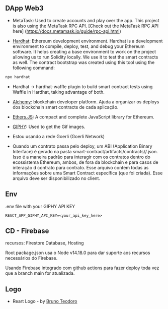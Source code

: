 ## DApp Web3

- MetaTask: Used to create accounts and play over the app. This project is also using the MetaTask RPC API. [Check out the MetaTask RPC API here] (https://docs.metamask.io/guide/rpc-api.html)

- [Hardhat](https://hardhat.org/): Ethereum development environment. Hardhat is a development environment to compile, deploy, test, and debug your Ethereum software. It helps creating a base environment to work on the project allowing us to run Solidity locally. We use it to test the smart contracts as well. The contract bootstrap was created using this tool using the following command:

```sh
npx hardhat
```

- Hardhat -> hardhat-waffle plugin to build smart contract tests using Waffle in Hardhat, taking advantage of both.

- [Alchemy](https://www.alchemy.com/): blockchain developer platform. Ajuda a organizar os deploys dos blockchain smart contracts de cada aplicação.

- [Ethers.JS](https://docs.ethers.io/v4/getting-started.html): A compact and complete JavaScript library for Ethereum.

- [GIPHY](https://developers.giphy.com/): Used to get the Gif images.

- Estou usando a rede Goerli (Goerli Network)

- Quando um contrato passa pelo deploy, um ABI (Application Binary Interface) é gerado na pasta smart-contract/artifacts/contracts/<NomeDoContrato>/<NomedoContrato>.json. Isso é a maneira padrão para interagir com os contratos dentro do ecossistema Ethereum, ambos, de fora da blockchain e para casos de interação d contrato para contrato. Esse arquivo contem todas as informações sobre uma Smart Contract específica (que foi criada). Esse arquivo deve ser disponibilizado no client.

## Env

.env file with your GIPHY API KEY

```
REACT_APP_GIPHY_API_KEY=<your_api_key_here>
```

## CD - Firebase

recursos: Firestore Database, Hosting

Root package.json usa o Node v14.18.0 para dar suporte aos recursos necessários do Firebase.

Usando Firebase integrado com github actions para fazer deploy toda vez que a branch main for atualizada.

## Logo

- Reart Logo - by [Bruno Teodoro](https://www.linkedin.com/in/brunoteodoro/)
